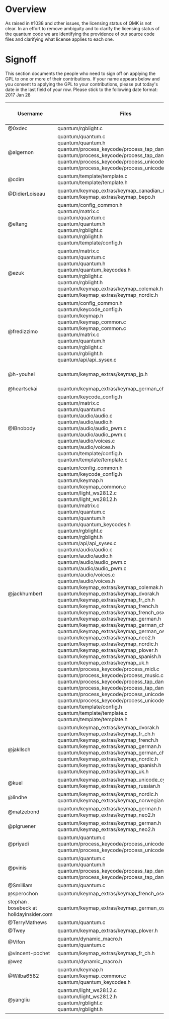 # Overview

As raised in #1038 and other issues, the licensing status of QMK is not clear. In an effort to remove ambiguity and to clarify the licensing status of the quantum code we are identifying the providence of our source code files and clarifying what license applies to each one.

# Signoff

This section documents the people who need to sign off on applying the GPL to one or more of their contributions. If your name appears below and you consent to applying the GPL to your contributions, please put today's date in the last field of your row. Please stick to the following date format: 2017 Jan 28

Username | Files | Sign Off Date |
---------|-------|---------------|
@0xdec | quantum/rgblight.c | |
@algernon | quantum/quantum.c<br>quantum/quantum.h<br>quantum/process_keycode/process_tap_dance.c<br>quantum/process_keycode/process_tap_dance.h<br>quantum/process_keycode/process_unicode.c<br>quantum/process_keycode/process_unicode.h | 2017 Jan 29 |
@cdim | quantum/template/template.c<br>quantum/template/template.h | |
@DidierLoiseau | quantum/keymap_extras/keymap_canadian_multilingual.h<br>quantum/keymap_extras/keymap_bepo.h | |
@eltang |  quantum/config_common.h<br>quantum/matrix.c<br>quantum/quantum.c<br>quantum/quantum.h<br>quantum/rgblight.c<br>quantum/rgblight.h<br>quantum/template/config.h | |
@ezuk | quantum/matrix.c<br>quantum/quantum.c<br>quantum/quantum.h<br>quantum/quantum_keycodes.h<br>quantum/rgblight.c<br>quantum/rgblight.h<br>quantum/keymap_extras/keymap_colemak.h<br>quantum/keymap_extras/keymap_nordic.h |
@fredizzimo | quantum/config_common.h<br>quantum/keycode_config.h<br>quantum/keymap.h<br>quantum/keymap_common.c<br>quantum/keymap_common.c<br>quantum/matrix.c<br>quantum/quantum.h<br>quantum/rgblight.c<br>quantum/rgblight.h<br>quantum/api/api_sysex.c | 2017 Jan 29 |
@h-youhei | quantum/keymap_extras/keymap_jp.h | 2017 Jan 28 |
@heartsekai | quantum/keymap_extras/keymap_german_ch.h | |
@IBnobody | quantum/keycode_config.h<br>quantum/matrix.c<br>quantum/quantum.c<br>quantum/audio/audio.c<br>quantum/audio/audio.h<br>quantum/audio/audio_pwm.c<br>quantum/audio/audio_pwm.c<br>quantum/audio/voices.c<br>quantum/audio/voices.h<br>quantum/template/config.h<br>quantum/template/template.c | |
@jackhumbert | quantum/config_common.h<br>quantum/keycode_config.h<br>quantum/keymap.h<br>quantum/keymap_common.c<br>quantum/light_ws2812.c<br>quantum/light_ws2812.h<br>quantum/matrix.c<br>quantum/quantum.c<br>quantum/quantum.h<br>quantum/quantum_keycodes.h<br>quantum/rgblight.c<br>quantum/rgblight.h<br>quantum/api/api_sysex.c<br>quantum/audio/audio.c<br>quantum/audio/audio.h<br>quantum/audio/audio_pwm.c<br>quantum/audio/audio_pwm.c<br>quantum/audio/voices.c<br>quantum/audio/voices.h<br>quantum/keymap_extras/keymap_colemak.h<br>quantum/keymap_extras/keymap_dvorak.h<br>quantum/keymap_extras/keymap_fr_ch.h<br>quantum/keymap_extras/keymap_french.h<br>quantum/keymap_extras/keymap_french_osx.h<br>quantum/keymap_extras/keymap_german.h<br>quantum/keymap_extras/keymap_german_ch.h<br>quantum/keymap_extras/keymap_german_osx.h<br>quantum/keymap_extras/keymap_neo2.h<br>quantum/keymap_extras/keymap_nordic.h<br>quantum/keymap_extras/keymap_plover.h<br>quantum/keymap_extras/keymap_spanish.h<br>quantum/keymap_extras/keymap_uk.h<br>quantum/process_keycode/process_midi.c<br>quantum/process_keycode/process_music.c<br>quantum/process_keycode/process_tap_dance.c<br>quantum/process_keycode/process_tap_dance.h<br>quantum/process_keycode/process_unicode.c<br>quantum/process_keycode/process_unicode.h<br>quantum/template/config.h<br>quantum/template/template.c<br>quantum/template/template.h | 2017-01-29 |
@jakllsch | quantum/keymap_extras/keymap_dvorak.h<br>quantum/keymap_extras/keymap_fr_ch.h<br>quantum/keymap_extras/keymap_french.h<br>quantum/keymap_extras/keymap_german.h<br>quantum/keymap_extras/keymap_german_ch.h<br>quantum/keymap_extras/keymap_nordic.h<br>quantum/keymap_extras/keymap_spanish.h<br>quantum/keymap_extras/keymap_uk.h | |
@kuel | quantum/keymap_extras/keymap_unicode_cyrillic.h<br>quantum/keymap_extras/keymap_russian.h | |
@lindhe | quantum/keymap_extras/keymap_nordic.h<br>quantum/keymap_extras/keymap_norwegian.h | |
@matzebond | quantum/keymap_extras/keymap_german.h<br>quantum/keymap_extras/keymap_neo2.h | |
@plgruener | quantum/keymap_extras/keymap_german.h<br>quantum/keymap_extras/keymap_neo2.h | |
@priyadi | quantum/quantum.c<br>quantum/process_keycode/process_unicode.c<br>quantum/process_keycode/process_unicode.h | |
@pvinis | quantum/quantum.c<br>quantum/quantum.h<br>quantum/process_keycode/process_tap_dance.c<br>quantum/process_keycode/process_tap_dance.h | 2017 Jan 29 |
@Smilliam | quantum/quantum.c | |
@sperochon | quantum/keymap_extras/keymap_french_osx.h | |
stephan . bosebeck at holidayinsider.com | quantum/keymap_extras/keymap_german_osx.h | |
@TerryMathews | quantum/quantum.c | |
@Twey | quantum/keymap_extras/keymap_plover.h | |
@Vifon | quantum/dynamic_macro.h<br>quantum/quantum.c | |
@vincent-pochet | quantum/keymap_extras/keymap_fr_ch.h | |
@wez | quantum/dynamic_macro.h | |
@Wilba6582 | quantum/keymap.h<br>quantum/keymap_common.c<br>quantum/quantum_keycodes.h | |
@yangliu | quantum/light_ws2812.c<br>quantum/light_ws2812.h<br>quantum/rgblight.c<br>quantum/rgblight.h | |
